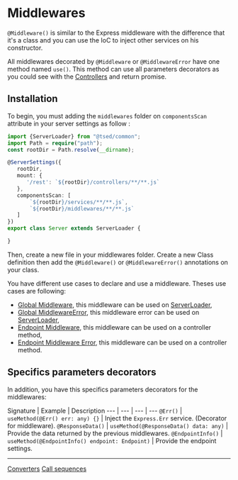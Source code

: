 # Middlewares

`@Middleware()` is similar to the Express middleware with the difference that it's a class and you can use the IoC 
to inject other services on his constructor.

All middlewares decorated by `@Middleware` or `@MiddlewareError` have one method named `use()`. 
This method can use all parameters decorators as you could see with the [Controllers](docs/controllers.md) and return promise. 

## Installation

To begin, you must adding the `middlewares` folder on `componentsScan` attribute in your server settings as follow :
 
```typescript
import {ServerLoader} from "@tsed/common";
import Path = require("path");
const rootDir = Path.resolve(__dirname);

@ServerSettings({
   rootDir,
   mount: {
      '/rest': `${rootDir}/controllers/**/**.js`
   },
   componentsScan: [
       `${rootDir}/services/**/**.js`,
       `${rootDir}/middlewares/**/**.js`
   ]
})
export class Server extends ServerLoader {

}
```
Then, create a new file in your middlewares folder. Create a new Class definition then add the `@Middleware()` 
or `@MiddlewareError()` annotations on your class.

You have different use cases to declare and use a middleware. Theses use cases are following:

 * [Global Middleware](docs/middlewares/global-middleware.md), this middleware can be used on [ServerLoader](api/common/server/serverloader.md),
 * [Global MiddlewareError](docs/middlewares/global-error-middleware.md), this middleware error can be used on [ServerLoader](api/common/server/serverloader.md),
 * [Endpoint Middleware](docs/middlewares/endpoint-middleware.md), this middleware can be used on a controller method,
 * [Endpoint Middleware Error](docs/middlewares/endpoint-error-middleware.md), this middleware can be used on a controller method.

## Specifics parameters decorators

In addition, you have this specifics parameters decorators for the middlewares:

Signature | Example | Description
--- | --- | --- | ---
`@Err()` | `useMethod(@Err() err: any) {}` | Inject the `Express.Err` service. (Decorator for middleware).
`@ResponseData()` | `useMethod(@ResponseData() data: any)` | Provide the data returned by the previous middlewares.
`@EndpointInfo()` | `useMethod(@EndpointInfo() endpoint: Endpoint)` | Provide the endpoint settings.

***

<div class="guide-links">
<a href="#/docs/converters">Converters</a>
<a href="#/docs/middlewares/call-sequence">Call sequences</a>
</div>